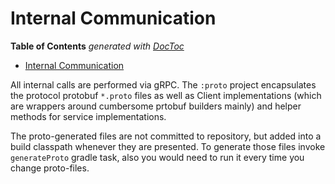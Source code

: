 Internal Communication
=========

<!-- START doctoc generated TOC please keep comment here to allow auto update -->
<!-- DON'T EDIT THIS SECTION, INSTEAD RE-RUN doctoc TO UPDATE -->
**Table of Contents**  *generated with [DocToc](https://github.com/thlorenz/doctoc)*

- [Internal Communication](#internal-communication)

<!-- END doctoc generated TOC please keep comment here to allow auto update -->


All internal calls are performed via gRPC. The `:proto` project encapsulates the protocol protobuf `*.proto` files as well as Client implementations (which are wrappers around cumbersome prtobuf builders mainly) and helper methods for service implementations.

The proto-generated files are not committed to repository, but added into a build classpath whenever they are presented. To generate those files invoke `generateProto` gradle task, also you would need to run it every time you change proto-files. 